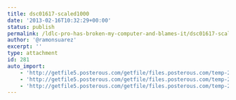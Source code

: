 ```yaml
---
title: dsc01617-scaled1000
date: '2013-02-16T10:32:29+00:00'
status: publish
permalink: /ldlc-pro-has-broken-my-computer-and-blames-it/dsc01617-scaled1000
author: '@ramonsuarez'
excerpt: ''
type: attachment
id: 281
auto_import:
    - 'http://getfile5.posterous.com/getfile/files.posterous.com/temp-2013-02-04/mCHblckkAhqmynikblajrqieygeDJgArgIEtddfHnwkzzuCpjABeIjdvGkHC/DSC01617.JPG.scaled1000.jpg'
    - 'http://getfile5.posterous.com/getfile/files.posterous.com/temp-2013-02-04/mCHblckkAhqmynikblajrqieygeDJgArgIEtddfHnwkzzuCpjABeIjdvGkHC/DSC01617.JPG.scaled1000.jpg'
    - 'http://getfile5.posterous.com/getfile/files.posterous.com/temp-2013-02-04/mCHblckkAhqmynikblajrqieygeDJgArgIEtddfHnwkzzuCpjABeIjdvGkHC/DSC01617.JPG.scaled1000.jpg'
---
```

<!DOCTYPE html PUBLIC "-//W3C//DTD HTML 4.0 Transitional//EN" "http://www.w3.org/TR/REC-html40/loose.dtd">
<?xml encoding="UTF-8">
